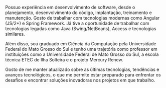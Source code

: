 Possuo experiência em desenvolvimento de software, desde o planejamento, desenvolvimento do código, implantação, treinamento e manutenção. Gosto de trabalhar com tecnologias modernas como Angular (JS/2+) e Spring Framework. Já tive a oportunidade de trabalhar com tecnologias legadas como Java (Swing/NetBeans), Access e tecnologias similares.

Além disso, sou graduado em Ciência da Computação pela Universidade Federal do Mato Grosso do Sul e tenho uma trajetória como professor em instituições como a Universidade Federal de Mato Grosso do Sul, a escola técnica ETEC de Ilha Solteira e o projeto Mercury Renew.

Gosto de me manter atualizado sobre as últimas tecnologias, tendências e avanços tecnológicos, o que me permite estar preparado para enfrentar os desafios e encontrar soluções inovadoras nos projetos em que trabalho.
